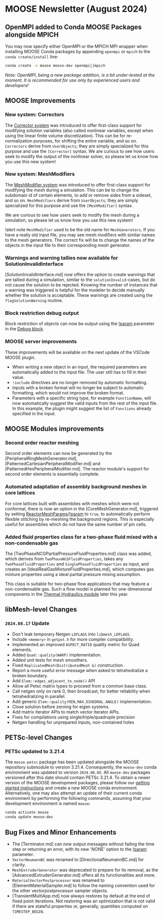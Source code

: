 # MOOSE Newsletter (August 2024)

## OpenMPI added to Conda MOOSE Packages alongside MPICH

You may now specify either OpenMPI or the MPICH MPI wrapper when installing MOOSE Conda packages by appending `openmpi` or `mpich` to the `conda create/install` line:

```bash
conda create -n moose moose-dev openmpi||mpich
```

*Note: OpenMPI, being a new package addition, is a bit under-tested at the moment. It is recommended for use only by experienced users and developers!*

## MOOSE Improvements

### New system: Correctors

The [Corrector system](syntax/Correctors/index.md) was introduced to offer first-class support for modifying
solution variables (also called nonlinear variables, except when using the linear finite volume discretization).
This can be for re-normalization purposes, for shifting the entire variable, and so on. `Correctors` derive from
`UserObjects`; they are simply specialized for this purpose and use the `[Corrector]` syntax.
We are curious to see how users seek to modify the output of the nonlinear solver, so please let us know how you use this new system!

### New system: MeshModifiers

The [MeshModifier system](syntax/MeshModifiers/index.md) was introduced to offer first-class support for modifying
the mesh during a simulation. This can be to change the subdomain id of certain elements, to add or remove sides from a sideset, and so on.
`MeshModifiers` derive from `UserObjects`; they are simply specialized for this purpose and use the `[MeshModifier]` syntax.

We are curious to see how users seek to modify the mesh during a simulation, so please let us know how you use this new system!

!alert note
`MeshModifier` used to be the old name for `MeshGenerators`. If you have a really old input file, you may see mesh modifiers with similar
names to the mesh generators. The correct fix will be to change the names of the objects in the input file to their corresponding mesh generator.

### Warnings and warning tallies now available for SolutionInvalidInterface

[SolutionInvalidInterface.md] now offers the option to create warnings that are tallied during a simulation,
similar to the `solutionInvalid`-cases, but do not cause the solution to be rejected. Knowing the number of instances
that a warning was triggered is helpful for the modeler to decide manually whether the solution is acceptable.
These warnings are created using the `flagSolutionWarning` routine.

### Block restriction debug output

Block restriction of objects can now be output using the [!param](/Debug/SetupDebugAction/show_block_restriction) parameter in the [Debug block](SetupDebugAction.md).

### MOOSE server improvements

These improvements will be available on the next update of the VSCode MOOSE plugin.

- When writing a new object in an input, the required parameters are automatically added to the input file. The user still has to fill in their value.
- `!include` directives are no longer removed by automatic formatting.
- Inputs with a broken format will no longer be subject to automatic formatting, which would not improve the broken format.
- Parameters with a specific string type, for example `FunctionName`, will now automatically suggest the valid inputs from the rest of the input file. In this example, the plugin might suggest the list of `Functions` already specified in the input.

## MOOSE Modules improvements

### Second order reactor meshing

Second order elements can now be generated by the [PeripheralRingMeshGenerator.md], [PatternedCartesianPeripheralModifier.md] and
[PatternedHexPeripheralModifier.md]. The reactor module's support for second order elements is essentially complete.

### Automated adaptation of assembly background meshes in core lattices

For core lattices built with assemblies with meshes which were not conformal, there is now an option in the
[CoreMeshGenerator.md], triggered by setting [ReactorMeshParams](ReactorMeshParams.md)/[!param](/Mesh/ReactorMeshParams/flexible_assembly_stitching) to `true`,
to automatically perform flexible stitching by re-meshing the background regions. This is especially useful for assemblies which
do not have the same number of pin cells.

### Added fluid properties class for a two-phase fluid mixed with a non-condensable gas

The [TwoPhaseNCGPartialPressureFluidProperties.md] class was added, which derives
from `TwoPhaseNCGFluidProperties`, takes any `TwoPhaseFluidProperties` and
`SinglePhaseFluidProperties` as input, and creates an [IdealRealGasMixtureFluidProperties.md],
which computes gas mixture properties using a ideal partial pressure mixing
assumption.

This class is suitable for two-phase flow applications that may feature a non-condensable
gas. Such a flow model is planned for one-dimensional components in the
[Thermal Hydraulics module](modules/thermal_hydraulics/index.md) later this year.

## libMesh-level Changes

### `2024.08.17` Update

- Don't leak temporary Netgen `LDFLAGS` into `libmesh_LDFLAGS`.
- Include `<memory>` in `getpot.h` for more compiler compatibility.
- Implemented an improved `ASPECT_RATIO` quality metric for Quad elements.
- Added `Quad::quality(WARP)` implementation.
- Added unit tests for mesh smoothers.
- Fixed `ReplicatedMesh(DistributedMesh &)` construction.
- Report a more useful error message when asked to tetrahedralize a broken boundary.
- Add `Elem::edges_adjacent_to_node()` API
- Allow all Petsc matrix types to proceed from a common base class.
- Call netgen only on rank 0, then broadcast, for better reliability when tetrahedralizing in parallel.
- Add generic `Elem::quality(MIN,MAX_DIHEDRAL_ANGLE)` implementation.
- Close solution before zeroing for eigen systems.
- Add matrix iterator APIs to match vector iterator APIs.
- Fixes for compilations using single/triple/quadruple precision
- Netgen handling for unprepared inputs, non-contained holes

## PETSc-level Changes

### PETSc updated to 3.21.4

The `moose-petsc` package has been updated alongside the MOOSE repository submodule to version 3.21.4.
Consequently, the `moose-dev` conda environment was updated to version `2024.08.05`. All `moose-dev`
packages versioned after this date should contain PETSc 3.21.4. To obtain a newer version of the MOOSE
development packages, please follow our [getting started instructions](getting_started/index.md)
and create a new MOOSE conda environment. Alternatively, one may also attempt an update of their
current conda environment by performing the following commands, assuming that your development
environment is named `moose`:

```bash
conda activate moose
conda update moose-dev
```

## Bug Fixes and Minor Enhancements

- The [Terminator.md] can now output messages without failing the time step or returning an error,
  with its new 'NONE' option to the [!param](/UserObjects/Terminator/fail_mode) parameter.
- `VectorNeumannBC` was renamed to [DirectionalNeumannBC.md] for clarity.
- `MeshExtruderGenerator` was deprecated to prepare for its removal, as the [AdvancedExtruderGenerator.md]
  offers all its functionalities and more.
- `MaterialVectorPostprocessor` was renamed to [ElementMaterialSampler.md] to follow the naming convention
  used for the other vectorpostprocessor sampler objects.
- [TransientMultiApp.md] now always restores by default at the end of fixed point iterations. Not restoring
  was an optimization that is not valid if there are stateful properties or, generally, quantities computed on
  `TIMESTEP_BEGIN`.
